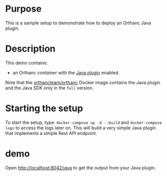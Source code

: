 # Purpose

This is a sample setup to demonstrate how to deploy an Orthanc Java plugin.

# Description

This demo contains:

- an Orthanc container with the [Java plugin](https://book.orthanc-server.com/plugins/java.html)
  enabled.

Note that the [orthancteam/orthanc](https://orthanc.uclouvain.be/book/users/docker-orthancteam.html) Docker image
contains the Java plugin and the Java SDK only in the `full` version.

# Starting the setup

To start the setup, type: `docker-compose up -d --build` and `docker-compose logs` to access the logs later on.
This will build a very simple Java plugin that implements a simple Rest API endpoint.

# demo

Open [http://localhost:8042/java](http://localhost:8042/java) to get the output from your Java plugin.
